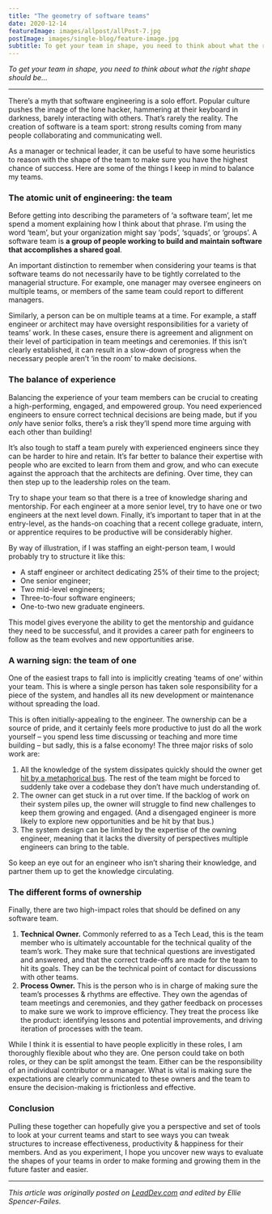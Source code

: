 ```yaml
---
title: "The geometry of software teams"
date: 2020-12-14
featureImage: images/allpost/allPost-7.jpg
postImage: images/single-blog/feature-image.jpg
subtitle: To get your team in shape, you need to think about what the right shape should be…
---
```


_To get your team in shape, you need to think about what the right shape should be…_

---

There’s a myth that software engineering is a solo effort. Popular culture pushes the image of the lone hacker, hammering at their keyboard in darkness, barely interacting with others. That’s rarely the reality. The creation of software is a team sport: strong results coming from many people collaborating and communicating well.

As a manager or technical leader, it can be useful to have some heuristics to reason with the shape of the team to make sure you have the highest chance of success. Here are some of the things I keep in mind to balance my teams.

### The atomic unit of engineering: the team

Before getting into describing the parameters of ‘a software team’, let me spend a moment explaining how I think about that phrase. I’m using the word ‘team’, but your organization might say ‘pods’, ‘squads’, or ‘groups’. A software team is **a group of people working to build and maintain software that accomplishes a shared goal**.

An important distinction to remember when considering your teams is that software teams do not necessarily have to be tightly correlated to the managerial structure. For example, one manager may oversee engineers on multiple teams, or members of the same team could report to different managers.

Similarly, a person can be on multiple teams at a time. For example, a staff engineer or architect may have oversight responsibilities for a variety of teams’ work. In these cases, ensure there is agreement and alignment on their level of participation in team meetings and ceremonies. If this isn’t clearly established, it can result in a slow-down of progress when the necessary people aren’t ‘in the room’ to make decisions.

### The balance of experience

Balancing the experience of your team members can be crucial to creating a high-performing, engaged, and empowered group. You need experienced engineers to ensure correct technical decisions are being made, but if you _only_ have senior folks, there’s a risk they’ll spend more time arguing with each other than building!

It’s also tough to staff a team purely with experienced engineers since they can be harder to hire and retain. It’s far better to balance their expertise with people who are excited to learn from them and grow, and who can execute against the approach that the architects are defining. Over time, they can then step up to the leadership roles on the team.

Try to shape your team so that there is a tree of knowledge sharing and mentorship. For each engineer at a more senior level, try to have one or two engineers at the next level down. Finally, it’s important to taper that in at the entry-level, as the hands-on coaching that a recent college graduate, intern, or apprentice requires to be productive will be considerably higher.

By way of illustration, if I was staffing an eight-person team, I would probably try to structure it like this:

* A staff engineer or architect dedicating 25% of their time to the project;
* One senior engineer;
* Two mid-level engineers;
* Three-to-four software engineers;
* One-to-two new graduate engineers.

This model gives everyone the ability to get the mentorship and guidance they need to be successful, and it provides a career path for engineers to follow as the team evolves and new opportunities arise.

### A warning sign: the team of one

One of the easiest traps to fall into is implicitly creating ‘teams of one’ within your team.  This is where a single person has taken sole responsibility for a piece of the system, and handles all its new development or maintenance without spreading the load.

This is often initially-appealing to the engineer. The ownership can be a source of pride, and it certainly feels more productive to just do all the work yourself – you spend less time discussing or teaching and more time building – but sadly, this is a false economy! The three major risks of solo work are:

1. All the knowledge of the system dissipates quickly should the owner get [hit by a metaphorical bus](https://en.wikipedia.org/wiki/Bus_factor). The rest of the team might be forced to suddenly take over a codebase they don’t have much understanding of.
2. The owner can get stuck in a rut over time. If the backlog of work on their system piles up, the owner will struggle to find new challenges to keep them growing and engaged. (And a disengaged engineer is more likely to explore new opportunities and be hit by that bus.)
3. The system design can be limited by the expertise of the owning engineer, meaning that it lacks the diversity of perspectives multiple engineers can bring to the table.

So keep an eye out for an engineer who isn’t sharing their knowledge, and partner them up to get the knowledge circulating.

### The different forms of ownership

Finally, there are two high-impact roles that should be defined on any software team.

1. **Technical Owner.** Commonly referred to as a Tech Lead, this is the team member who is ultimately accountable for the technical quality of the team’s work. They make sure that technical questions are investigated and answered, and that the correct trade-offs are made for the team to hit its goals. They can be the technical point of contact for discussions with other teams.
2. **Process Owner.** This is the person who is in charge of making sure the team’s processes & rhythms are effective. They own the agendas of team meetings and ceremonies, and they gather feedback on processes to make sure we work to improve efficiency. They treat the process like the product: identifying lessons and potential improvements, and driving iteration of processes with the team.

While I think it is essential to have people explicitly in these roles, I am thoroughly flexible about who they are. One person could take on both roles, or they can be split amongst the team. Either can be the responsibility of an individual contributor or a manager. What is vital is making sure the expectations are clearly communicated to these owners and the team to ensure the decision-making is frictionless and effective.

### Conclusion

Pulling these together can hopefully give you a perspective and set of tools to look at your current teams and start to see ways you can tweak structures to increase effectiveness, productivity & happiness for their members. And as you experiment, I hope you uncover new ways to evaluate the shapes of your teams in order to make forming and growing them in the future faster and easier.

---
_This article was originally posted on [LeadDev.com](https://leaddev.com/building-happy-teams/geometry-software-teams) and edited by Ellie Spencer-Failes._